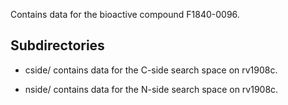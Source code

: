 Contains data for the bioactive compound F1840-0096.

## Subdirectories

- cside/ contains data for the C-side search space on rv1908c.

- nside/ contains data for the N-side search space on rv1908c.

